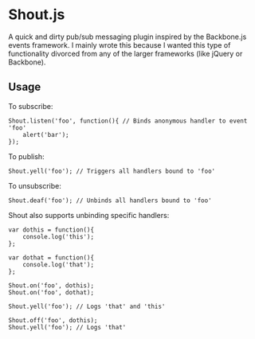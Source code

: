Shout.js
========

A quick and dirty pub/sub messaging plugin inspired by the Backbone.js events framework.  I mainly wrote this because I wanted this type of functionality divorced from any of the larger frameworks (like jQuery or Backbone).

## Usage

To subscribe:

```
Shout.listen('foo', function(){ // Binds anonymous handler to event 'foo'
	alert('bar');
});
```

To publish:

```
Shout.yell('foo'); // Triggers all handlers bound to 'foo'
```

To unsubscribe:

```
Shout.deaf('foo'); // Unbinds all handlers bound to 'foo'
```

Shout also supports unbinding specific handlers:

```
var dothis = function(){
    console.log('this');
};

var dothat = function(){
    console.log('that');
};

Shout.on('foo', dothis);
Shout.on('foo', dothat);

Shout.yell('foo'); // Logs 'that' and 'this'

Shout.off('foo', dothis);
Shout.yell('foo'); // Logs 'that'

```